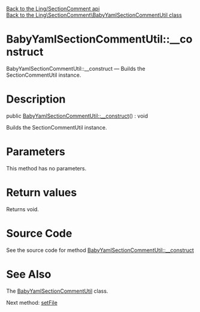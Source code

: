 [Back to the Ling/SectionComment api](https://github.com/lingtalfi/SectionComment/blob/master/doc/api/Ling/SectionComment.md)<br>
[Back to the Ling\SectionComment\BabyYamlSectionCommentUtil class](https://github.com/lingtalfi/SectionComment/blob/master/doc/api/Ling/SectionComment/BabyYamlSectionCommentUtil.md)


BabyYamlSectionCommentUtil::__construct
================



BabyYamlSectionCommentUtil::__construct — Builds the SectionCommentUtil instance.




Description
================


public [BabyYamlSectionCommentUtil::__construct](https://github.com/lingtalfi/SectionComment/blob/master/doc/api/Ling/SectionComment/BabyYamlSectionCommentUtil/__construct.md)() : void




Builds the SectionCommentUtil instance.




Parameters
================

This method has no parameters.


Return values
================

Returns void.








Source Code
===========
See the source code for method [BabyYamlSectionCommentUtil::__construct](https://github.com/lingtalfi/SectionComment/blob/master/BabyYamlSectionCommentUtil.php#L33-L36)


See Also
================

The [BabyYamlSectionCommentUtil](https://github.com/lingtalfi/SectionComment/blob/master/doc/api/Ling/SectionComment/BabyYamlSectionCommentUtil.md) class.

Next method: [setFile](https://github.com/lingtalfi/SectionComment/blob/master/doc/api/Ling/SectionComment/BabyYamlSectionCommentUtil/setFile.md)<br>

